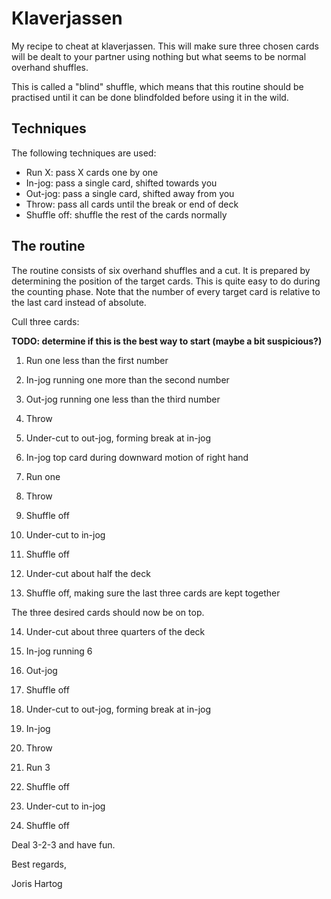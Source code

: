 # Klaverjassen

My recipe to cheat at klaverjassen. This will make sure three chosen cards will
be dealt to your partner using nothing but what seems to be normal overhand
shuffles.

This is called a "blind" shuffle, which means that this routine should be
practised until it can be done blindfolded before using it in the wild.

## Techniques

The following techniques are used:
* Run X: pass X cards one by one
* In-jog: pass a single card, shifted towards you
* Out-jog: pass a single card, shifted away from you
* Throw: pass all cards until the break or end of deck
* Shuffle off: shuffle the rest of the cards normally

## The routine

The routine consists of six overhand shuffles and a cut. It is prepared by
determining the position of the target cards. This is quite easy to do during
the counting phase. Note that the number of every target card is relative to the
last card instead of absolute.

Cull three cards:

**TODO: determine if this is the best way to start (maybe a bit suspicious?)**

 1) Run one less than the first number
 2) In-jog running one more than the second number
 3) Out-jog running one less than the third number
 4) Throw

 5) Under-cut to out-jog, forming break at in-jog
 6) In-jog top card during downward motion of right hand
 7) Run one
 8) Throw
 9) Shuffle off

10) Under-cut to in-jog
11) Shuffle off

12) Under-cut about half the deck
13) Shuffle off, making sure the last three cards are kept together

The three desired cards should now be on top.

14) Under-cut about three quarters of the deck
15) In-jog running 6
16) Out-jog
17) Shuffle off

18) Under-cut to out-jog, forming break at in-jog
19) In-jog
20) Throw
21) Run 3
22) Shuffle off

23) Under-cut to in-jog
24) Shuffle off

Deal 3-2-3 and have fun.

Best regards,

Joris Hartog
